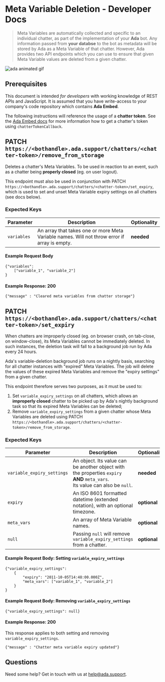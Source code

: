 # Meta Variable Deletion - Developer Docs

> Meta Variables are automatically collected and specific to an individual chatter, as part of the implementation of your **Ada** bot. Any information passed from **your databse** to the bot as metadata will be stored by Ada as a Meta Variable of that chatter. However, Ada provides two API endpoints which you can use to ensure that given Meta Variable values are deleted from a given chatter.

![ada animated gif](https://user-images.githubusercontent.com/4740147/47372740-5b5dca80-d6b8-11e8-87e7-1b76d48370d8.gif "Ada Animated Gif")

## Prerequisites
This document is intended *for developers* with working knowledge of REST APIs and JavaScript. It is assumed that you have write-access to your company's code repository which contains **Ada Embed**.

The following instructions will reference the usage of a **chatter token**. See the [Ada Embed docs](https://github.com/AdaSupport/docs/blob/master/ada-embed.md#configuring-your-bot) for more information how to get a chatter's token using ```chatterTokenCallback```.

## PATCH `https://<bothandle>.ada.support/chatters/<chatter-token>/remove_from_storage`
Deletes a chatter's Meta Variables. To be used in reaction to an event, such as a chatter being **properly closed** (eg. on user logout).

This endpoint must also be used in conjunction with PATCH `https://<bothandle>.ada.support/chatters/<chatter-token>/set_expiry`, which is used to set and unset Meta Variable expiry settings on all chatters (see docs below).

### Expected Keys

Parameter | Description | Optionality
--- | --- | ---
`variables` | An array that takes one or more Meta Variable names. Will not throw error if array is empty. | **needed**
#### Example Request Body
```
{"variables":
	["variable_1", "variable_2"]
}
```
#### Example Response: 200
```
{"message" : "Cleared meta variables from chatter storage"}
```

## PATCH `https://<bothandle>.ada.support/chatters/<chatter-token>/set_expiry`
When chatters are improperly closed (eg. on browser crash, on tab-close, on window-close), its Meta Variables cannot be immediately deleted. In such instances, the deletion task will fall to a background job run by Ada every 24 hours.

Ada's variable-deletion background job runs on a nightly basis, searching for all chatter instances with "expired" Meta Variables. The job will delete the values of these expired Meta Variables and remove the "expiry settings" from a given chatter.

This endpoint therefore serves two purposes, as it must be used to:
1. Set `variable_expiry_settings` on all chatters, which allows an **improperly closed** chatter to be picked up by Ada's nightly background task so that its expired Meta Variables can be deleted;
1. Remove `variable_expiry_settings` from a given chatter whose Meta Variables are deleted using PATCH `https://<bothandle>.ada.support/chatters/<chatter-token>/remove_from_storage`.

### Expected Keys
Parameter | Description | Optionality
--- | --- | ---
`variable_expiry_settings` | An object. Its value can be another object with the properties `expiry` **AND** `meta_vars`. <br> Its value can also be `null`. | **needed**
`expiry` | An ISO 8601 formatted datetime (extended notation), with an optional timezone. | **optional**
`meta_vars` | An array of Meta Variable names. | **optional**
`null` | Passing `null` will remove `variable_expiry_settings` from  a chatter. | **optional**

#### Example Request Body: Setting `variable_expiry_settings`
```
{"variable_expiry_settings":
	{
		"expiry": "2011-10-05T14:48:00.000Z",
		"meta_vars": ["variable_1", "variable_2"]
	}
}
```
#### Example Request Body: Removing `variable_expiry_settings`
```
{"variable_expiry_settings": null}
```
#### Example Response: 200
This response applies to both setting and removing `variable_expiry_settings`.
```
{"message" : "Chatter meta variable expiry updated"}
```

## Questions
Need some help? Get in touch with us at [help@ada.support](mailto:help@ada.support).